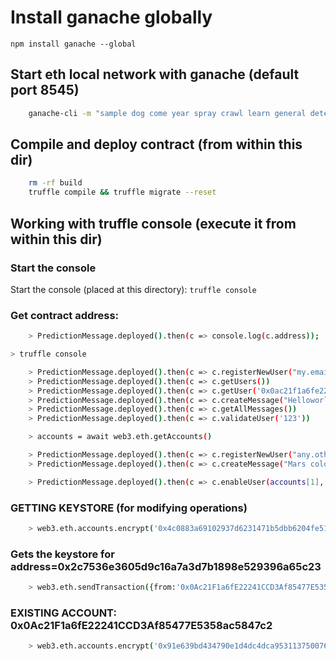 # Install ganache globally
`npm install ganache --global`

## Start eth local network with ganache (default port 8545)
```bash
	ganache-cli -m "sample dog come year spray crawl learn general detect silver jelly pilot"
```
## Compile and deploy contract (from within this dir)
```bash
	rm -rf build
	truffle compile && truffle migrate --reset
```

##  Working with truffle console (execute it from within this dir)

### Start the console
Start the console (placed at this directory): `truffle console`

### Get contract address:
```bash
    > PredictionMessage.deployed().then(c => console.log(c.address));
```

```bash
> truffle console

    > PredictionMessage.deployed().then(c => c.registerNewUser("my.email@any-domain.com", "123"))
    > PredictionMessage.deployed().then(c => c.getUsers())
    > PredictionMessage.deployed().then(c => c.getUser('0x0ac21f1a6fe22241ccd3af85477e5358ac5847c2'))
    > PredictionMessage.deployed().then(c => c.createMessage("Helloworld!!!"))
    > PredictionMessage.deployed().then(c => c.getAllMessages())
    > PredictionMessage.deployed().then(c => c.validateUser('123'))

    > accounts = await web3.eth.getAccounts()

    > PredictionMessage.deployed().then(c => c.registerNewUser("any.other.email@any-domain.com", "123", {from: accounts[1]}))
    > PredictionMessage.deployed().then(c => c.createMessage("Mars colony in 2050", {from: accounts[1]}))

    > PredictionMessage.deployed().then(c => c.enableUser(accounts[1], {from: accounts[1]}))
```

### GETTING KEYSTORE (for modifying operations)
```bash
    > web3.eth.accounts.encrypt('0x4c0883a69102937d6231471b5dbb6204fe5129617082792ae468d01a3f362318', 'myPassword');
```
### Gets the keystore for address=0x2c7536e3605d9c16a7a3d7b1898e529396a65c23
```bash
    > web3.eth.sendTransaction({from:'0x0Ac21F1a6fE22241CCD3Af85477E5358ac5847c2', to:'0x2c7536e3605d9c16a7a3d7b1898e529396a65c23', value:1000000000000000000})
```

### EXISTING ACCOUNT: 0x0Ac21F1a6fE22241CCD3Af85477E5358ac5847c2
```bash
    > web3.eth.accounts.encrypt('0x91e639bd434790e1d4dc4dca95311375007617df501e8c9c250e6a001689f2c7', 'myPassword');
```
